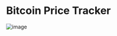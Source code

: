 # Bitcoin Price Tracker

![image](https://github.com/user-attachments/assets/53745f33-e34f-454f-ad70-ee5bab203130)
